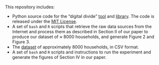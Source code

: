 This repository includes:

* Python source code for the “digital divide” 
[tool](https://github.com/csmithsalzberg/digitaldivide/blob/master/src/digitaldivideutil.py) and 
[library](https://github.com/csmithsalzberg/digitaldivide/blob/master/src/digitaldivide.py). 
The code is released under the [MIT License](https://github.com/csmithsalzberg/digitaldivide/blob/master/LICENSE).
* A set of `bash` and `R` scripts that retrieve the raw data sources from the Internet 
and process them as described in Section II of our paper to produce our dataset of ≈ 8000 households, 
and generate Figure 2 and Figure 3.
* The [dataset](https://github.com/csmithsalzberg/digitaldivide/blob/master/dat/household-internet-data.csv) 
of approximately 8000 households, in CSV format. 
* A set of `bash` and `R` scripts and instructions to run the experiment and generate the figures of 
Section IV in our paper.

